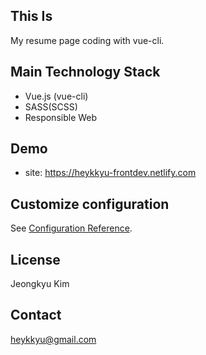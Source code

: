 ## This Is
My resume page coding with vue-cli.

## Main Technology Stack
- Vue.js (vue-cli)
- SASS(SCSS)
- Responsible Web

## Demo
- site: https://heykkyu-frontdev.netlify.com


## Customize configuration
See [Configuration Reference](https://cli.vuejs.org/config/).

## License
Jeongkyu Kim

## Contact
heykkyu@gmail.com
